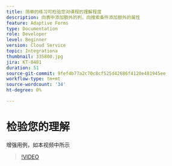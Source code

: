 ```yaml
---
title: 简单的练习可检验您对课程的理解程度
description: 向表中添加额外的列，向搜索条件添加额外的属性
feature: Adaptive Forms
type: Documentation
role: Developer
level: Beginner
version: Cloud Service
topic: Integrationa
thumbnail: 335800.jpg
jira: KT-8481
duration: 51
source-git-commit: 9fef4b77a2c70c8cf525d42686f4120e481945ee
workflow-type: tm+mt
source-wordcount: '34'
ht-degree: 0%

---
```


# 检验您的理解

增强用例，如本视频中所示

>[!VIDEO](https://video.tv.adobe.com/v/335800?quality=12&learn=on)

